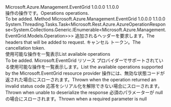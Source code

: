 <Type Name="IOperations" FullName="Microsoft.Azure.Management.EventGrid.IOperations">
  <TypeSignature Language="C#" Value="public interface IOperations" />
  <TypeSignature Language="ILAsm" Value=".class public interface auto ansi abstract IOperations" />
  <TypeSignature Language="DocId" Value="T:Microsoft.Azure.Management.EventGrid.IOperations" />
  <TypeSignature Language="VB.NET" Value="Public Interface IOperations" />
  <TypeSignature Language="F#" Value="type IOperations = interface" />
  <AssemblyInfo>
    <AssemblyName>Microsoft.Azure.Management.EventGrid</AssemblyName>
    <AssemblyVersion>1.0.0.0</AssemblyVersion>
    <AssemblyVersion>1.1.0.0</AssemblyVersion>
  </AssemblyInfo>
  <Interfaces />
  <Docs>
    <summary>
            <span data-ttu-id="4e3ec-101">操作の操作です。</span><span class="sxs-lookup"><span data-stu-id="4e3ec-101">Operations operations.</span></span>
            </summary>
    <remarks>To be added.</remarks>
  </Docs>
  <Members>
    <Member MemberName="ListWithHttpMessagesAsync">
      <MemberSignature Language="C#" Value="public System.Threading.Tasks.Task&lt;Microsoft.Rest.Azure.AzureOperationResponse&lt;System.Collections.Generic.IEnumerable&lt;Microsoft.Azure.Management.EventGrid.Models.Operation&gt;&gt;&gt; ListWithHttpMessagesAsync (System.Collections.Generic.Dictionary&lt;string,System.Collections.Generic.List&lt;string&gt;&gt; customHeaders = null, System.Threading.CancellationToken cancellationToken = null);" />
      <MemberSignature Language="ILAsm" Value=".method public hidebysig newslot virtual instance class System.Threading.Tasks.Task`1&lt;class Microsoft.Rest.Azure.AzureOperationResponse`1&lt;class System.Collections.Generic.IEnumerable`1&lt;class Microsoft.Azure.Management.EventGrid.Models.Operation&gt;&gt;&gt; ListWithHttpMessagesAsync(class System.Collections.Generic.Dictionary`2&lt;string, class System.Collections.Generic.List`1&lt;string&gt;&gt; customHeaders, valuetype System.Threading.CancellationToken cancellationToken) cil managed" />
      <MemberSignature Language="DocId" Value="M:Microsoft.Azure.Management.EventGrid.IOperations.ListWithHttpMessagesAsync(System.Collections.Generic.Dictionary{System.String,System.Collections.Generic.List{System.String}},System.Threading.CancellationToken)" />
      <MemberSignature Language="F#" Value="abstract member ListWithHttpMessagesAsync : System.Collections.Generic.Dictionary&lt;string, System.Collections.Generic.List&lt;string&gt;&gt; * System.Threading.CancellationToken -&gt; System.Threading.Tasks.Task&lt;Microsoft.Rest.Azure.AzureOperationResponse&lt;seq&lt;Microsoft.Azure.Management.EventGrid.Models.Operation&gt;&gt;&gt;" Usage="iOperations.ListWithHttpMessagesAsync (customHeaders, cancellationToken)" />
      <MemberType>Method</MemberType>
      <AssemblyInfo>
        <AssemblyName>Microsoft.Azure.Management.EventGrid</AssemblyName>
        <AssemblyVersion>1.0.0.0</AssemblyVersion>
        <AssemblyVersion>1.1.0.0</AssemblyVersion>
      </AssemblyInfo>
      <ReturnValue>
        <ReturnType>System.Threading.Tasks.Task&lt;Microsoft.Rest.Azure.AzureOperationResponse&lt;System.Collections.Generic.IEnumerable&lt;Microsoft.Azure.Management.EventGrid.Models.Operation&gt;&gt;&gt;</ReturnType>
      </ReturnValue>
      <Parameters>
        <Parameter Name="customHeaders" Type="System.Collections.Generic.Dictionary&lt;System.String,System.Collections.Generic.List&lt;System.String&gt;&gt;" />
        <Parameter Name="cancellationToken" Type="System.Threading.CancellationToken" />
      </Parameters>
      <Docs>
        <param name="customHeaders">
            <span data-ttu-id="4e3ec-102">追加されるヘッダーを要求します。</span><span class="sxs-lookup"><span data-stu-id="4e3ec-102">The headers that will be added to request.</span></span>
            </param>
        <param name="cancellationToken">
            <span data-ttu-id="4e3ec-103">キャンセル トークン。</span><span class="sxs-lookup"><span data-stu-id="4e3ec-103">The cancellation token.</span></span>
            </param>
        <summary>
            <span data-ttu-id="4e3ec-104">使用可能な操作を一覧表示</span><span class="sxs-lookup"><span data-stu-id="4e3ec-104">List available operations</span></span>
            </summary>
        <returns>To be added.</returns>
        <remarks>
            <span data-ttu-id="4e3ec-105">Microsoft.EventGrid リソース プロバイダーでサポートされている使用可能な操作を一覧表示します。</span><span class="sxs-lookup"><span data-stu-id="4e3ec-105">List the available operations supported by the Microsoft.EventGrid resource provider</span></span>
            </remarks>
        <exception cref="T:Microsoft.Rest.Azure.CloudException">
            <span data-ttu-id="4e3ec-106">操作には、無効な状態コードが返された場合にスローされます。</span><span class="sxs-lookup"><span data-stu-id="4e3ec-106">Thrown when the operation returned an invalid status code</span></span>
            </exception>
        <exception cref="T:Microsoft.Rest.SerializationException">
            <span data-ttu-id="4e3ec-107">応答をシリアル化を解除できない場合にスローされます。</span><span class="sxs-lookup"><span data-stu-id="4e3ec-107">Thrown when unable to deserialize the response</span></span>
            </exception>
        <exception cref="T:Microsoft.Rest.ValidationException">
            <span data-ttu-id="4e3ec-108">必須のパラメーターが null の場合にスローされます。</span><span class="sxs-lookup"><span data-stu-id="4e3ec-108">Thrown when a required parameter is null</span></span>
            </exception>
      </Docs>
    </Member>
  </Members>
</Type>